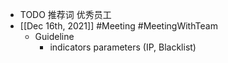 - TODO 推荐词 优秀员工
- [[Dec 16th, 2021]] #Meeting #MeetingWithTeam
	- Guideline
		- indicators parameters (IP, Blacklist)